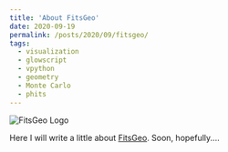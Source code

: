 ```yaml
---
title: 'About FitsGeo'
date: 2020-09-19
permalink: /posts/2020/09/fitsgeo/
tags:
  - visualization
  - glowscript
  - vpython
  - geometry
  - Monte Carlo
  - phits
---
```


![](https://ivangordeev.com/images/fitsgeo/logo.svg "FitsGeo Logo")

Here I will write a little about [FitsGeo](fitsgeo.readthedocs.io). Soon, hopefully.... 
